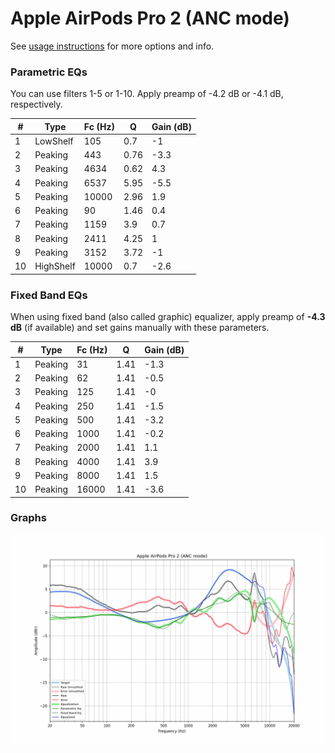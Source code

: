 # Apple AirPods Pro 2 (ANC mode)
See [usage instructions](https://github.com/jaakkopasanen/AutoEq#usage) for more options and info.

### Parametric EQs
You can use filters 1-5 or 1-10. Apply preamp of -4.2 dB or -4.1 dB, respectively.

|   # | Type      |   Fc (Hz) |    Q |   Gain (dB) |
|-----|-----------|-----------|------|-------------|
|   1 | LowShelf  |       105 | 0.7  |        -1   |
|   2 | Peaking   |       443 | 0.76 |        -3.3 |
|   3 | Peaking   |      4634 | 0.62 |         4.3 |
|   4 | Peaking   |      6537 | 5.95 |        -5.5 |
|   5 | Peaking   |     10000 | 2.96 |         1.9 |
|   6 | Peaking   |        90 | 1.46 |         0.4 |
|   7 | Peaking   |      1159 | 3.9  |         0.7 |
|   8 | Peaking   |      2411 | 4.25 |         1   |
|   9 | Peaking   |      3152 | 3.72 |        -1   |
|  10 | HighShelf |     10000 | 0.7  |        -2.6 |

### Fixed Band EQs
When using fixed band (also called graphic) equalizer, apply preamp of **-4.3 dB** (if available) and set gains manually with these parameters.

|   # | Type    |   Fc (Hz) |    Q |   Gain (dB) |
|-----|---------|-----------|------|-------------|
|   1 | Peaking |        31 | 1.41 |        -1.3 |
|   2 | Peaking |        62 | 1.41 |        -0.5 |
|   3 | Peaking |       125 | 1.41 |        -0   |
|   4 | Peaking |       250 | 1.41 |        -1.5 |
|   5 | Peaking |       500 | 1.41 |        -3.2 |
|   6 | Peaking |      1000 | 1.41 |        -0.2 |
|   7 | Peaking |      2000 | 1.41 |         1.1 |
|   8 | Peaking |      4000 | 1.41 |         3.9 |
|   9 | Peaking |      8000 | 1.41 |         1.5 |
|  10 | Peaking |     16000 | 1.41 |        -3.6 |

### Graphs
![](./Apple%20AirPods%20Pro%202%20(ANC%20mode).png)
